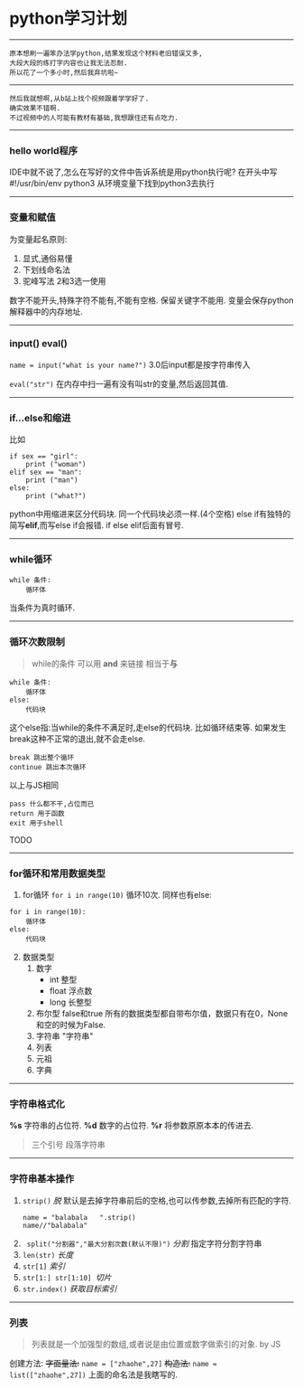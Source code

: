 # python学习计划
***********
    原本想刷一遍笨办法学python,结果发现这个材料老旧错误又多,
    大段大段的练打字内容也让我无法忍耐.
    所以花了一个多小时,然后我弃坑啦~
************************
    然后我就想啊,从b站上找个视频跟着学学好了.
    确实效果不错啊.
    不过视频中的人可能有教材有基础,我想跟住还有点吃力.
*************
### hello world程序
IDE中就不说了,怎么在写好的文件中告诉系统是用python执行呢?
在开头中写 #!/usr/bin/env python3
从环境变量下找到python3去执行
***************
### 变量和赋值
为变量起名原则:
1. 显式,通俗易懂
2. 下划线命名法
3. 驼峰写法
2和3选一使用

数字不能开头,特殊字符不能有,不能有空格.
保留关键字不能用.
变量会保存python解释器中的内存地址.
*************
### input() eval()
`name = input("what is your name?")`
3.0后input都是按字符串传入

`eval("str")` 
在内存中扫一遍有没有叫str的变量,然后返回其值.
**********************
### if...else和缩进
比如
```
if sex == "girl":
    print ("woman")
elif sex == "man":
    print ("man")
else:
    print ("what?")
```
python中用缩进来区分代码块.
同一个代码块必须一样.(4个空格)
else if有独特的简写**elif**,而写else if会报错.
if else elif后面有冒号.
*********
### while循环
```
while 条件:
    循环体
```
当条件为真时循环.
**********
### 循环次数限制
>while的条件 可以用 **and** 来链接
>相当于**与** 
```
while 条件:
    循环体
else:
    代码块
```
这个else指:当while的条件不满足时,走else的代码块.
比如循环结束等.
如果发生break这种不正常的退出,就不会走else.
```
break 跳出整个循环
continue 跳出本次循环
```
以上与JS相同
```
pass 什么都不干,占位而已
return 用于函数
exit 用于shell
```
TODO
**************
### for循环和常用数据类型
1. for循环
`for i in range(10)`
循环10次.
同样也有else:
```
for i in range(10):
    循环体
else:
    代码块
```
2. 数据类型
   1. 数字
      * int 整型 
      * float 浮点数
      * long 长整型
   2. 布尔型
   false和true
   所有的数据类型都自带布尔值，数据只有在0，None和空的时候为False.
   3. 字符串
   "字符串"
   4. 列表
   5. 元祖
   6. 字典
**********
### 字符串格式化
**%s** 字符串的占位符.
**%d** 数字的占位符.
**%r** 将参数原原本本的传进去.
>三个引号 段落字符串
***********
### 字符串基本操作
1. `strip()` *脱*
默认是去掉字符串前后的空格,也可以传参数,去掉所有匹配的字符.
    ```
    name = "balabala   ".strip()
    name//"balabala" 
    ```
2. ` split("分割器","最大分割次数(默认不限)")` *分割* 
指定字符分割字符串
3. `len(str)` *长度*
4. `str[1]` *索引*
5. `str[1:] str[1:10] `*切片*
6. `str.index()` *获取目标索引*
***********
### 列表
>列表就是一个加强型的数组,或者说是由位置或数字做索引的对象.  by JS

创建方法:
    ~~字面量法:~~
    `name = ["zhaohe",27]`
    ~~构造法:~~
    `name = list(["zhaohe",27])`
上面的命名法是我瞎写的.